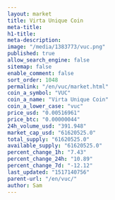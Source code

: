 ```yaml
---
layout: market
title: Virta Unique Coin
meta-title: 
h1-title: 
meta-description: 
image: "/media/1383773/vuc.png"
published: true
allow_search_engine: false
sitemap: false
enable_comment: false
sort_order: 1048
permalink: "/en/vuc/market.html"
coin_a_symbol: "VUC"
coin_a_name: "Virta Unique Coin"
coin_a_lower_case: "vuc"
price_usd: "0.00516961"
price_btc: "0.00000044"
24h_volume_usd: "391.948"
market_cap_usd: "61620525.0"
total_supply: "61620525.0"
available_supply: "61620525.0"
percent_change_1h: "7.43"
percent_change_24h: "10.89"
percent_change_7d: "-12.12"
last_updated: "1517140756"
parent-url: "/en/vuc/"
author: Sam
---
```


